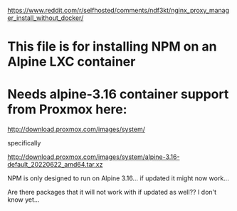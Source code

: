 https://www.reddit.com/r/selfhosted/comments/ndf3kt/nginx_proxy_manager_install_without_docker/

# This file is for installing NPM on an Alpine LXC container
# Needs alpine-3.16 container support from Proxmox here:

http://download.proxmox.com/images/system/

specifically

http://download.proxmox.com/images/system/alpine-3.16-default_20220622_amd64.tar.xz

NPM is only designed to run on Alpine 3.16... if updated it might now work...

Are there packages that it will not work with if updated as well??  I don't know yet...
